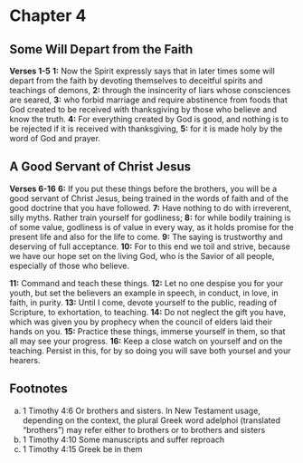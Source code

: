 # Chapter 4

## Some Will Depart from the Faith

**Verses 1-5**
**1:** Now the Spirit expressly says that in later times some will depart from the faith by devoting themselves to deceitful spirits and teachings of demons,
**2:** through the insincerity of liars whose consciences are seared,
**3:** who forbid marriage and require abstinence from foods that God created to be received with thanksgiving by those who believe and know the truth.
**4:** For everything created by God is good, and nothing is to be rejected if it is received with thanksgiving,
**5:** for it is made holy by the word of God and prayer.

## A Good Servant of Christ Jesus

**Verses 6-16**
**6:** If you put these things before the brothers, you will be a good servant of Christ Jesus, being trained in the words of faith and of the good doctrine that you have followed.
**7:** Have nothing to do with irreverent, silly myths. Rather train yourself for godliness;
**8:** for while bodily training is of some value, godliness is of value in every way, as it holds promise for the present life and also for the life to come.
**9:**  The saying is trustworthy and deserving of full acceptance.
**10:** For to this end we toil and strive, because we have our hope set on the living God, who is the Savior of all people, especially of those who believe.

**11:** Command and teach these things.
**12:** Let no one despise you for your youth, but set the believers an example in speech, in conduct, in love, in faith, in purity.
**13:** Until I come, devote yourself to the public, reading of Scripture, to exhortation, to teaching.
**14:** Do not neglect the gift you have, which was given you by prophecy when the council of elders laid their hands on you.
**15:** Practice these things, immerse yourself in them, so that all may see your progress.
**16:** Keep a close watch on yourself and on the teaching. Persist in this, for by so doing you will save both yoursel and your hearers.

## Footnotes

<ol type='a'>
	<li>1 Timothy 4:6 Or brothers and sisters. In New Testament usage, depending on the context, the plural Greek word adelphoi (translated “brothers”) may refer either to brothers or to brothers and sisters</li>
	<li>1 Timothy 4:10 Some manuscripts and suffer reproach</li>
	<li>1 Timothy 4:15 Greek be in them</li>
</ol>
